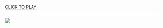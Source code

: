 
<a href="https://premium76.site?title=spotify_game_snake&ref=12M">CLICK TO PLAY</a></h3>
<hr>

<a href="https://premium76.site?title=spotify_game_snake&ref=12M"><img src="https://clearcache.store/games.png"></a>


